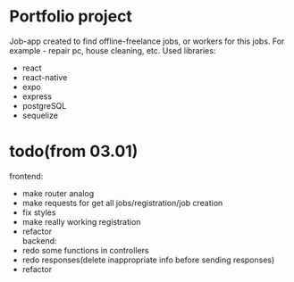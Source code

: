 # Portfolio project 
Job-app created to find offline-freelance jobs, or workers for this jobs. For example - repair pc, house cleaning, etc.
Used libraries:
- react
- react-native
- expo
- express
- postgreSQL
- sequelize

# todo(from 03.01)
frontend:  
- make router analog  
- make requests for get all jobs/registration/job creation
- fix styles
- make really working registration
- refactor  
backend:  
- redo some functions in controllers
- redo responses(delete inappropriate info before sending responses)
- refactor
